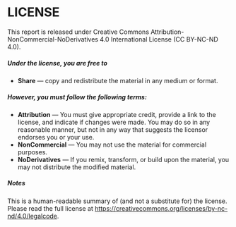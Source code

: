 # LICENSE

This report is released under Creative Commons Attribution-NonCommercial-NoDerivatives 4.0 International License (CC BY-NC-ND 4.0).

##### Under the license, you are free to

* **Share** — copy and redistribute the material in any medium or format.

##### However, you must follow the following terms:

* **Attribution** — You must give appropriate credit, provide a link to the license, and indicate if changes were made. You may do so in any reasonable manner, but not in any way that suggests the licensor endorses you or your use.
* **NonCommercial** — You may not use the material for commercial purposes.
* **NoDerivatives** — If you remix, transform, or build upon the material, you may not distribute the modified material.

##### Notes
This is a human-readable summary of (and not a substitute for) the license. Please read the full license at https://creativecommons.org/licenses/by-nc-nd/4.0/legalcode.
